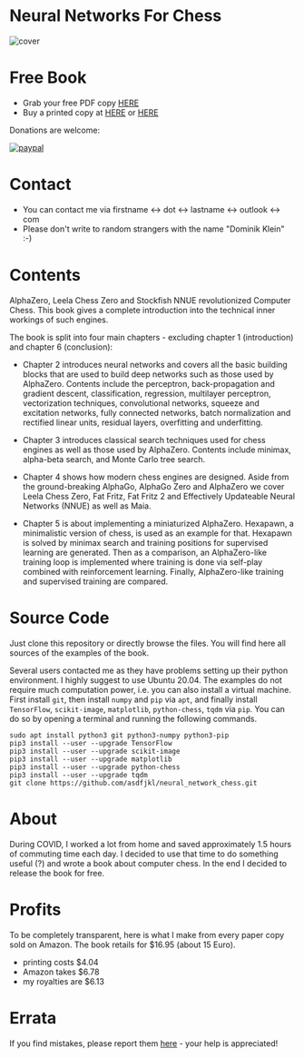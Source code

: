 # Neural Networks For Chess

![cover](https://raw.githubusercontent.com/asdfjkl/neural_network_chess/main/cover_single_graphic.png?token=AADBBS6WSERHTN4OIH7GGP3BKLJWE)

# Free Book

- Grab your free PDF copy [HERE](https://github.com/asdfjkl/neural_network_chess/releases/tag/v1.3)
- Buy a printed copy at [HERE](https://www.amazon.de/dp/B09HFXFSBV) or [HERE](https://www.amazon.com/-/de/dp/B09HFXFSBV/)

Donations are welcome: 

[![paypal](https://www.paypalobjects.com/en_US/DK/i/btn/btn_donateCC_LG.gif)](https://www.paypal.com/donate?hosted_button_id=9K2JDF5YBDZT6)

# Contact

- You can contact me via firstname <-> dot <-> lastname <-> outlook <-> com
- Please don't write to random strangers with the name "Dominik Klein" :-)

# Contents

AlphaZero, Leela Chess Zero and Stockfish NNUE revolutionized Computer Chess. This book 
gives a complete introduction into the technical inner workings of such engines. 

The book is split into four main chapters - excluding chapter 1 (introduction) and chapter 6 (conclusion):

- Chapter 2 introduces neural networks and covers all the basic building blocks that 
are used to build deep networks such as those used by AlphaZero. Contents include the perceptron, back-propagation and gradient descent, classification, regression, multilayer perceptron, vectorization techniques, convolutional networks, squeeze and excitation networks, fully connected networks, batch normalization and rectified linear units, residual layers, overfitting and underfitting.

- Chapter 3 introduces classical search techniques used for chess engines as well as those used by AlphaZero. Contents include minimax, alpha-beta search, and Monte Carlo tree search.
  
- Chapter 4 shows how modern chess engines are designed. Aside from the ground-breaking AlphaGo, AlphaGo Zero and AlphaZero we cover Leela Chess Zero, Fat Fritz, Fat Fritz 2 and Effectively Updateable Neural Networks (NNUE) as well as Maia.

- Chapter 5 is about implementing a miniaturized AlphaZero. Hexapawn, a minimalistic version of chess, is used as an example for that. Hexapawn is solved by minimax search and training positions for supervised learning are generated. Then as a comparison, an AlphaZero-like training loop is implemented where training is done via self-play combined with reinforcement learning. Finally, AlphaZero-like training and supervised training are compared.

# Source Code

Just clone this repository or directly browse the files. You will find here all sources of the examples of the book.

Several users contacted me as they have problems setting up their python environment. I highly suggest to use Ubuntu 20.04. The examples do not require much computation power, i.e. you can also install a virtual machine. First install `git`, then install `numpy` and `pip` via `apt`, and finally install `TensorFlow`, `scikit-image`, `matplotlib`, `python-chess`, `tqdm` via `pip`. You can do so by opening a terminal and running the following commands.

````
sudo apt install python3 git python3-numpy python3-pip
pip3 install --user --upgrade TensorFlow
pip3 install --user --upgrade scikit-image
pip3 install --user --upgrade matplotlib
pip3 install --user --upgrade python-chess
pip3 install --user --upgrade tqdm
git clone https://github.com/asdfjkl/neural_network_chess.git
````

# About

During COVID, I worked a lot from home and saved approximately 1.5 hours of commuting time each day. I decided to use that time to do something useful (?) and wrote a book about computer chess. In the end I decided to release the book for free.

# Profits

To be completely transparent, here is what I make from every paper copy sold on Amazon. The book retails for $16.95 (about 15 Euro).

- printing costs $4.04
- Amazon takes $6.78
- my royalties are $6.13

# Errata

If you find mistakes, please report them [here](https://github.com/asdfjkl/neural_network_chess/issues/1) - your help is appreciated!
